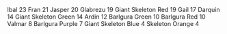 Ibal 23
Fran 21
Jasper 20
Glabrezu 19
Giant Skeleton Red 19
Gail 17
Darquin 14
Giant Skeleton Green 14
Ardin 12
Barlgura Green 10
Barlgura Red 10
Valmar 8
Barlgura Purple 7
Giant Skeleton Blue 4
Skeleton Orange 4
